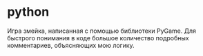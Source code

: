 # python
Игра змейка, написанная с помощью библиотеки PyGame. Для быстрого понимания в коде большое количество подробных комментариев, объясняющих мою логику.
